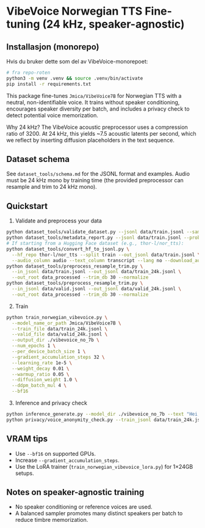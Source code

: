 # VibeVoice Norwegian TTS Fine-tuning (24 kHz, speaker-agnostic)

## Installasjon (monorepo)
Hvis du bruker dette som del av VibeVoice-monorepoet:
```bash
# fra repo-roten
python3 -m venv .venv && source .venv/bin/activate
pip install -r requirements.txt
```

This package fine-tunes `Jmica/VibeVoice7B` for Norwegian TTS with a neutral, non-identifiable voice. It trains without speaker conditioning, encourages speaker diversity per batch, and includes a privacy check to detect potential voice memorization.

Why 24 kHz? The VibeVoice acoustic preprocessor uses a compression ratio of 3200. At 24 kHz, this yields ~7.5 acoustic latents per second, which we reflect by inserting diffusion placeholders in the text sequence.

## Dataset schema
See `dataset_tools/schema.md` for the JSONL format and examples. Audio must be 24 kHz mono by training time (the provided preprocessor can resample and trim to 24 kHz mono).

## Quickstart

1) Validate and preprocess your data
```bash
python dataset_tools/validate_dataset.py --jsonl data/train.jsonl --sample 100
python dataset_tools/metadata_report.py --jsonl data/train.jsonl --probe_audio --tokenize --model_name_or_path Jmica/VibeVoice7B
# If starting from a Hugging Face dataset (e.g., thor-l/nor_tts):
python dataset_tools/convert_hf_to_jsonl.py \
  --hf_repo thor-l/nor_tts --split train --out_jsonl data/train.jsonl \
  --audio_column audio --text_column transcript --lang no --download_audio --out_audio_dir data_hf_audio
python dataset_tools/preprocess_resample_trim.py \
  --in_jsonl data/train.jsonl --out_jsonl data/train_24k.jsonl \
  --out_root data_processed --trim_db 30 --normalize
python dataset_tools/preprocess_resample_trim.py \
  --in_jsonl data/valid.jsonl --out_jsonl data/valid_24k.jsonl \
  --out_root data_processed --trim_db 30 --normalize
```

2) Train
```bash
python train_norwegian_vibevoice.py \
  --model_name_or_path Jmica/VibeVoice7B \
  --train_file data/train_24k.jsonl \
  --valid_file data/valid_24k.jsonl \
  --output_dir ./vibevoice_no_7b \
  --num_epochs 1 \
  --per_device_batch_size 1 \
  --gradient_accumulation_steps 32 \
  --learning_rate 1e-5 \
  --weight_decay 0.01 \
  --warmup_ratio 0.05 \
  --diffusion_weight 1.0 \
  --ddpm_batch_mul 4 \
  --bf16
```

3) Inference and privacy check
```bash
python inference_generate.py --model_dir ./vibevoice_no_7b --text "Hei, verden!" --seconds 3.0 --out out.wav
python privacy/voice_anonymity_check.py --train_jsonl data/train_24k.jsonl --gen out.wav --threshold 0.8 || echo "Warning: similarity over threshold"
```

## VRAM tips
- Use `--bf16` on supported GPUs.
- Increase `--gradient_accumulation_steps`.
- Use the LoRA trainer (`train_norwegian_vibevoice_lora.py`) for 1×24GB setups.

## Notes on speaker-agnostic training
- No speaker conditioning or reference voices are used.
- A balanced sampler promotes many distinct speakers per batch to reduce timbre memorization.


